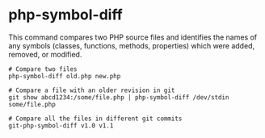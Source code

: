 # php-symbol-diff

This command compares two PHP source files and identifies the names of any
symbols (classes, functions, methods, properties) which were added, removed,
or modified.

```
# Compare two files
php-symbol-diff old.php new.php

# Compare a file with an older revision in git
git show abcd1234:/some/file.php | php-symbol-diff /dev/stdin some/file.php

# Compare all the files in different git commits
git-php-symbol-diff v1.0 v1.1
```
